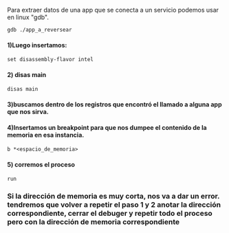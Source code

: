 Para extraer datos de una app que se conecta a un servicio podemos usar en linux "gdb".

    gdb ./app_a_reversear

#### 1)Luego insertamos:

    set disassembly-flavor intel

#### 2) disas main

    disas main
    
#### 3)buscamos dentro de los registros que encontró el llamado a alguna app que nos sirva.

#### 4)Insertamos un breakpoint para que nos dumpee el contenido de la memoria en esa instancia.

    b *<espacio_de_memoria>

#### 5) corremos el proceso
    run

### Si la dirección de memoria es muy corta, nos va a dar un error. tendremos que volver a repetir el paso 1 y 2 anotar la dirección correspondiente, cerrar el debuger y repetir todo el proceso pero con la dirección de memoria correspondiente
